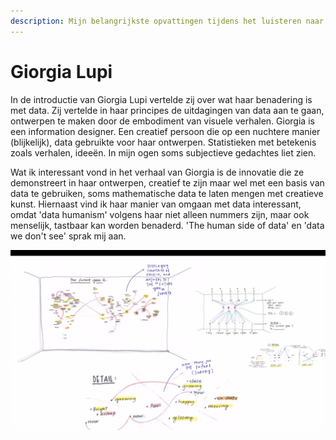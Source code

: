 ```yaml
---
description: Mijn belangrijkste opvattingen tijdens het luisteren naar Giorgia Lupi
---
```


# Giorgia Lupi

In de introductie van Giorgia Lupi vertelde zij over wat haar benadering is met data. Zij vertelde in haar principes de uitdagingen van data aan te gaan, ontwerpen te maken door de embodiment van visuele verhalen. Giorgia is een information designer. Een creatief persoon die op een nuchtere manier \(blijkelijk\), data gebruikte voor haar ontwerpen. Statistieken met betekenis zoals verhalen, ideeën. In mijn ogen soms subjectieve gedachtes liet zien.    
  
Wat ik interessant vond in het verhaal van Giorgia is de innovatie die ze demonstreert in haar ontwerpen, creatief te zijn maar wel met een basis van data te gebruiken, soms mathematische data te laten mengen met creatieve kunst. Hiernaast vind ik haar manier van omgaan met data interessant, omdat 'data humanism' volgens haar niet alleen nummers zijn, maar ook menselijk, tastbaar kan worden benaderd. 'The human side of data' en 'data we don't see' sprak mij aan. 

 

![](../../.gitbook/assets/schermafbeelding-2020-09-03-om-16.29.07.png)


